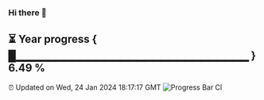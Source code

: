 ### Hi there 👋
⏳ Year progress { █▁▁▁▁▁▁▁▁▁▁▁▁▁▁▁▁▁▁▁▁▁▁▁▁▁▁▁▁▁ } 6.49 %
---
⏰ Updated on Wed, 24 Jan 2024 18:17:17 GMT
![Progress Bar CI](https://github.com/liununu/liununu/workflows/Progress%20Bar%20CI/badge.svg)

